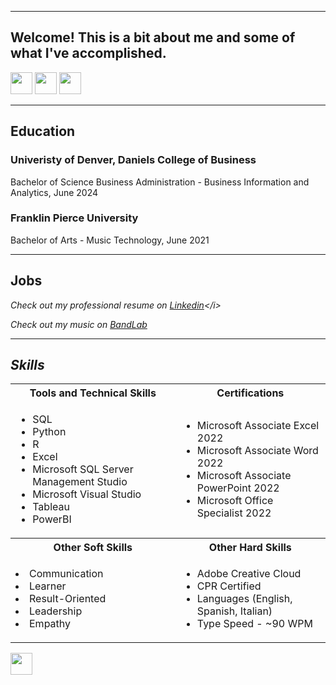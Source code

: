 <a name="top"></a>
<hr>

## Welcome! This is a bit about me and some of what I've accomplished.
[<img src="https://user-images.githubusercontent.com/91146906/162140860-bfb69654-5603-49bd-a7a1-a836ab1c772c.svg" height="35"/>](#education)
[<img src="https://user-images.githubusercontent.com/91146906/162140921-207cd392-cfe5-40e6-a84e-0a16e19e405a.svg" height="35"/>](#profExp)
[<img src="https://user-images.githubusercontent.com/91146906/162140965-cf707805-9abd-43f7-8314-4f96794c44dc.svg" height="35"/>](#skills)

<a name="education"></a>
<hr>

## Education
### Univeristy of Denver, Daniels College of Business
Bachelor of Science Business Administration - Business Information and Analytics, June 2024

### Franklin Pierce University
Bachelor of Arts - Music Technology, June 2021

<a name="profExp"></a>
<hr>

## Jobs
<i>Check out my professional resume on [Linkedin]([https://www.bandlab.com/anthembandlab](https://www.linkedin.com/in/alexmoirano/))</i>

<i>Check out my music on [BandLab](https://www.bandlab.com/anthembandlab)</i>

<a name="skills"></a>
<hr>

## Skills

<table>
  <tr>
    <th>Tools and Technical Skills</th>
    <th>Certifications</th>
  </tr>
  <tr>
    <td>
     <ul>
        <li>SQL</li>
        <li>Python</li>
        <li>R</li>
        <li>Excel</li>
        <li>Microsoft SQL Server Management Studio</li>
        <li>Microsoft Visual Studio</li>
        <li>Tableau</li>
       <li>PowerBI</li>
      </ul>
    </td>
    <td>
     <ul>
        <li>Microsoft Associate Excel 2022</a></li>
        <li>Microsoft Associate Word 2022</a></li>
        <li>Microsoft Associate PowerPoint 2022</a></li>
       <li>Microsoft Office Specialist 2022</a></li>
      </ul>
    </td>
  </tr>
  <tr>
    <th>Other Soft Skills</th>
    <th>Other Hard Skills</th>
 </tr>
 <tr>
   <td>
        <li>Communication</li>
        <li>Learner</li>
        <li>Result-Oriented</li>
        <li>Leadership</li>
        <li>Empathy</li>
   </td>
   <td>
     <ul>
        <li>Adobe Creative Cloud</li>
        <li>CPR Certified</li>
       <li>Languages (English, Spanish, Italian)</li>
       <li>Type Speed - ~90 WPM</li>
     </ul>
   </td>
 </tr>
</table>

[<img src="https://user-images.githubusercontent.com/91146906/152072378-b0168a2d-e85c-47c6-a272-fcfb3f6a44ae.svg" height="35"/>](#top)
